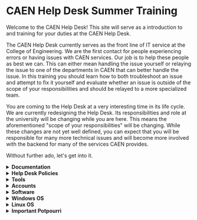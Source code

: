 <h1>
  CAEN Help Desk Summer Training
</h1>

<p>
  Welcome to the CAEN Help Desk! This site will serve as a introduction to and training for your duties at the CAEN Help Desk.
</p>

<p>
  The CAEN Help Desk currently serves as the front line of IT service at the College of Engineering. We are the first contact for people experiencing errors or having issues with CAEN services. Our job is to help these people as best we can. This can either mean handling the issue yourself or relaying the issue to one of the departments in CAEN that can better handle the issue. In this training you should learn how to both troubleshoot an issue and attempt to fix it yourself and evaluate whether an issue is outside of the scope of your responsibilities and should be relayed to a more specialized team.
</p>

<p>
   You are coming to the Help Desk at a very interesting time in its life cycle. We are currently redesigning the Help Desk. Its responsibilities and role at the university will be changing while you are here. This means the aforementioned "scope of your responsibilities" will be changing. While these changes are not yet well defined, you can expect that you will be responsible for many more technical issues and will become more involved with the backend for many of the services CAEN provides.
</p>

<p>
  Without further ado, let's get into it.
</p>


<details>
  <summary>
    <strong>Documentation</strong>
  </summary>

  <p>
    Currently CAEN provides a great deal of documentation that is intended to explain the services we provide. Since it is likely that you do not know all of this documentation, you should spend a significant amount of time in your early employment at the Help Desk reading this documentation and becoming very familiar with it. Questions that can be answered within this documentation are 100% <strong>your responsibility</strong>. It will be expected that you can answer these questions without refering to the full-time staff.
  </p>

  <p>
    Does this mean we expect you to have the documentation memorized? Well kind of, eventually, but initially, no it does not.
  </p>

  <p>
  Does this mean we expect you to search the documentation for answers to questions you don't think you have the answer to? <strong>Yes, absolutely it does.</strong> Anytime you don't know the answer to a question, take a minute and search the documentation for an answer. You may feel as though you are making the customer wait, but that is okay. The amount of time it takes you to search through the documentation is much shorter than the amount of time it will take for one of the full-time teams to get to the issue and set aside time to address it.
  </p>

  <p>
    <strong>There are three main sources of documentation:</strong>
  </p>

  <p>
    <a href='https://caenfaq.engin.umich.edu/'>The CAEN Knowledge Base</a>
  </p>

  <p>
    This is a public source of information that CAEN has published detailing a great deal of the services CAEN provides. This is the most valuble resource at your disposal and should be the first thing you consult when you have any questions.
  </p>

  <p>
    <em>Note: Since this is a public site, you can send links to this site to customers to help explain things to the customer.</em>
  </p>

  <p>
    <a href='https://caen.engin.umich.edu'>The CAEN Homepage</a>
  </p>

  <p>
    In the drop-down menus on the top the the CAEN homepage there is more information on the services we provide. Much of this is a rehashing of the information in the Knowledge Base but there are some details presented here that may not be in the Knowledge Base. This should be your second consultation when trying to solve an issue you do not currently know how to fix.
  </p>

  <p>
    Important links to note on this page:
  </p>
  <ul>
    <li>
     Under "About" there is a link that reads "Departmental IT Support Staff," this provides a list of the departmental IT contacts for all of the major departments in the College of Engineering
    </li>
    <li>
    Under "Help & Support" on the left hand side there is a link to the CAEN "Service Status" page, this will provide you with an up-to-date list of any outages or degraded services CAEN is currently aware of
    </li>
    <li>
      Under the same section is a link to "News & Announcements," here is where you can see information about all of the major changes coming to CAEN. This will often be a great place to refer people when they are confused about or unaware of a change in CAENs operations
    </li>
  </ul>

  <p>
    <em>Note: Since this is a public site, you can send links to this site to customers to help explain things to the customer.</em>
  </p>

  <p>
    <a href='https://webservices.itcs.umich.edu/mediawiki/hotline/index.php/Main_Page'>Help Desk Wiki</a>
  </p>
  
  <p>
    This is the Help Desk's internal documentation written for students, by students (mostly). This documentation is old and infrequently updated, so take caution when referencing this documentation. If you can find the information elsewhere it is recommended that you rely on that information rather than that provided in the Wiki.
  </p>

  <p>
    The Wiki is still a great resource for referencing Help Desk policies and procedures. Any time you are questioning the steps to opening the Help Desk, or how to work the phones (suprisingly complicated), or how to open a new CAEN account or other such issues consulting the Help Desk Wiki should be the first step. If you look hard enough there is even a comprehensive guide to performing a spinning hook kick.
  </p>

  <p>
    <em>Note: Since this is an internal site you will not be able to provide customers links to these pages.</em>
  </p>
</details>

<details>
   <summary>
     <strong>Help Desk Policies</strong>
   </summary>
   <p>
    <a href='https://webservices.itcs.umich.edu/mediawiki/hotline/index.php/Policies_%26_Rules'>General Help Desk Policies</a>
   </p>
   <p>
    <strong><em text-decoration="underline">It is very important that you understand and follow the policies listed in the above link!!!</em></strong>
   </p>
   <p>
    Make sure you always follow opening, closing, and on-shift procedures.  
   </p>

   <p>
    <em>That said</em>, note the following errata, policy details that are <strong>outdated or missing from the Wiki:</strong>
    <ul>
        <li>Notes are no longer taken at Help Desk Meetings.</li>
        <li>Help Desk meetings have been on hiatus in recent semesters. Please consult an FTE re: scheduling meetings, whether there are regular weekly meetings, and other special meetings. <strong>Attendance at all Help Desk meetings is mandatory. You must inform an FTE if you cannot attend.</strong></li>
        <li>The "Google Talk client" is Google Hangouts. It is not strictly required you have it open during your shift, but it is strongly recommended. It's often the best and fastest way to communicate with your FTEs (and for them to reach you and send you important info/links), and it's useful for sharing dank memes with your fellow Help Desk colleagues. Slack is also a useful messaging tool.</li>
    </ul>

   </p>
</details>

<details>
    <summary>
        <strong>Tools</strong>
    </summary>
    <p>
        Be familiar with the various tools listed in this section. You will them in most (if not all) of your shifts.
    <ul>
        <li>
            <a href='https://webservices.itcs.umich.edu/mediawiki/hotline/index.php/Java_Account_Tool_%28JAcT%29'>JAcT (Java Account Tool)</a>: This tool enables easy access to account information for UM students and faculty (e.g. CAEN account and AFS storage status). Perhaps most importantly, JAcT allows you to make new CAEN accounts (<em>see "Accounts" section below</em>). Take special note of what to do to install or reinstall JAcT if you lose access to it (unfortunately, this tends to happen regularly).
        </li>
        <li>
            <a href='https://webservices.itcs.umich.edu/mediawiki/hotline/index.php/FootPrints'>Footprints</a>: Footprints is the CAEN Ticket database. CAEN Tickets record the issues and reports CAEN receives and allow CAEN staff to communicate with relevant clients (via email). Clients can send tickets to the Help Desk via email (caen@umich.edu) or you can make your own Ticket for issues brought up by clients in-person, over the phone, or in a chat. Tickets are assigned to a relevant team who can assist the client with their issue; you and other CAEN employees can edit tickets and send emails to clients via the ticket.
        </li>
        <li>
            <a href='https://webservices.itcs.umich.edu/mediawiki/hotline/index.php/LiveEngage'>LiveEngage</a>: LiveEngage is the chat tool CAEN uses to communicate with clients in a live chat. 
        </li>
        <li>
            <a href='https://uofmcaen.slack.com'>CAEN Slack Channel</a>: Great way to quickly contact key staff from various CAEN teams and communicate major issues, updates, questions, announcements, etc. with individual CAEN employees or CAEN at large. 
        </li>
        <li>
            <a href='https://webservices.itcs.umich.edu/mediawiki/hotline/index.php/Phones'>Phones</a>: There are a lot of buttons on the Help Desk phones. Be sure to review here how each of them works. Always be calm and courteous when answering or making a phone call! Also, <em>don't forget to check <strong>voicemail</strong></em> if you're the one opening the Help Desk for the day.
        </li>
        <li>
            White Binders: You'll find important phone numbers, emergency contacts, info on each Footprints team, and other useful information in the White Binders scattered throughout the Help Desk. You should keep one at your desk and look through it to see what information is inside. You'll likely find yourself utilizing the binder often during your Help Desk career.
        </li>
    </ul>
    </p>
</details>

<details>
    <summary>
        <strong>Accounts</strong>
    </summary>
    <p>
        Account creation is a very common and important task you will encounter as a Help Desk employee. Therefore, it is imperative that you understand how to create an account! 
    </p>
    <p>
        You'll need to consult the links below for a comprehensive discussion on different account types, account creation procedures, and account validation, but here are the key steps to remember: 
    </p>
    <p>
        Account Creation
        <ul>
            <li><strong> Student accounts must be made in-person (students must visit the Help Desk), and students must bring a valid MCard when they visit.</strong> You will mostly be making student accounts during your job.</li>
            <li>Be sure to check account eligibility. Check student class schedules on Wolverine Access (student account) or ask an FTE for proper documentation and approval (staff and visiting scholar accounts).</li>
            <li><strong>Always</strong> remind clients that it takes up to 1-2 business days for a CAEN Account to become fully active. Sometimes new account holders are unaware of this, and it can catch them by surprise. They can check if their account is ready by logging in to any CAEN computer with their standard UM Kerberos credentials (except the CAEN computers on the upper floors of the Dude, which are usable by all students).</li>
            <li>If a student gives you any trouble or pushback for the 1-2 day policy ("But I have a project due tonight at midnight!"), respectfully assert that we cannot guarantee the account will be ready any earlier. If you'd like, you can send a ticket or message to the Account Support team asking someone to expedite the approval (but again remind the client that there's no guarantee). Alternatively, all students can access the CAEN computers on the second and third floors of the Duderstadt Center, even without a valid CAEN account.</li>
        </ul>
    </p>
    <p>
        Account Validation
        <ul>
            <li> Each semester, accounts belonging to students and staff that no longer qualify for CAEN Accounts are marked for deletion. Relevant account holders are notified their accounts will be deleted via email. Sometimes accounts are marked for deletion in error (for example, a student taking a semester off UM courses to study abroad, but with intentions to return the following semester, may have their account deleted).</li>
            <li> Clients may contact the Help Desk with questions about their account, account deletion, and the account validation email.</li>
            <li> If a client believes that their account should not be deleted, be sure to check their availability and remind them they can contest the account deletion using a link in the validation email.</li>
        </ul>
    </p>
    <p>
        Important Links
    </p>
    <p>
        <a href='https://webservices.itcs.umich.edu/mediawiki/hotline/index.php/Account_Roles_and_Eligibility'>Account Roles and Eligibility</a>: This page lists the different types of CAEN Accounts and who should get what type of account. 
    </p>
    <p>
        <a href='https://webservices.itcs.umich.edu/mediawiki/hotline/index.php/Account_Creation_Procedure'>Account Creation Procedure</a>: How to create each type of account!
    </p>
    <p>
        <a href='https://webservices.itcs.umich.edu/mediawiki/hotline/index.php/Account_Validation'>Account Validation</a>: Overview of the validation process. The section "Re-Validating Accounts" is most relevant to what work you might encounter at the Help Desk.
    </p>
</details>

<details>
    <summary>
        <strong>Software</strong>
    </summary>
    <p>
        There's a lot of software available on CAEN Machines. It's not uncommon for students to encounter issues accessing a particular program, find that a certain program is not available to them (due to limitations on usage defined by the license CAEN has acquired to use a program or user account restrictions). You should familiarize yourself with the links below to learn more about CAEN Software.
        <ul>
            <li>
                <a href='https://caensoftware.engin.umich.edu/all'>CAEN Software Listing</a>: All software available on CAEN Machines. Note that certain software may only be available on one of CAEN's two OSes (i.e., only on Windows CAEN or only on Linux CAEN)
            </li>
            <li>
                <a href='https://appsanywhere.engin.umich.edu/'>Apps Anywhere</a>: Lists all Windows CAEN software. Useful to access if you need to test or otherwise use any Windows CAEN software.
            </li>
            <li>
                <a href='http://caenfaq.engin.umich.edu/clse'>CAEN Lab Software Environment (CLSE)</a>: Learn more about general CAEN Software here.
            </li>
            <li>
                <a href='http://caenfaq.engin.umich.edu/license-restrictions'>License Restrictions</a>: Learn more about licenses.
            </li>
            <li>
                <a href='https://docs.google.com/a/umich.edu/forms/d/e/1FAIpQLSfGzgB7nuchNchMM3QNf2STnkVRbSJmzvcYdMW_h8TMSEhqQg/viewform'>Software Request Form</a>: Sometimes a client needs software that is either not normally available on CAEN or that their account status prevents them from accessing. If they need special access to or installation of a certain software, they can request it by filling out this form.
            </li>
        </ul>
    </p>
</details>

<details>
    <summary>
        <strong>Windows OS</strong>
    </summary>
    <p></p>
</details>

<details>
    <summary>
        <strong>Linux OS</strong>
    </summary>
    <p>
        <a href='https://en.wikipedia.org/wiki/Linux'>Linux</a> is the second of the two operating systems that CAEN supports, besides Windows. You may have encountered and/or used Linux before through Engineering courses or personal experience. As a Help Desk employee, you should know basic Linux commands, how to find whether CAEN Linux supports a particular software, and how to handle common problems clients might have with CAEN Linux. 
    </p>
    <p> Generally, for most software issues with Linux, assign a ticket to Software Support. For more general Linux issues (problems with the general OS as opposed to a specific program), there is a UNIX and Linux Systems Team. Note well that there are a few Linux problems you may encounter that you can fix or help fix yourself. Make sure to check the link below for more details.
    </p>
    <p>
        <a href='https://webservices.itcs.umich.edu/mediawiki/hotline/index.php/Linux'>Linux at the Help Desk</a>
    </p>
    <p>
        If you want/need it: <a href='https://www-uxsup.csx.cam.ac.uk/pub/doc/suse/suse9.0/userguide-9.0/ch24s04.html'>Basic Linux Commands</a>. There are many, many resources on Linux out there. Use them if you need them!
    </p>
    <p>
        <a href='https://webservices.itcs.umich.edu/mediawiki/hotline/index.php/Redot'>Linux Redot</a> (good to know!)
    </p>
    <p>
        <a href='https://webservices.itcs.umich.edu/mediawiki/hotline/index.php/If_Redot_Doesn%27t_Fix_Linux_Problems%2C_What_Can_I_Do%3F'>If Redot Doesn't Work</a>
    </p>
</details>
<details>
    <summary>
        <strong>Important Potpourri</strong>
    </summary>
    <p>
        Additional information you should know that doesn't really fit in the above categories:
    
    <ul>
        <li>
            <em><strong>Good pages to bookmark</strong></em> and have handy to go on your shift include links to the tools listed in the "Tools" section of this document, links to the Phone and JAcT wiki pages, the Software Request Form, and any other page(s) you find yourself accessing frequently.
        </li>
        <li>
            <a href='https://webservices.itcs.umich.edu/mediawiki/hotline/index.php/What_We_Handle'>What CAEN Does (and Does Not) Handle</a> (These lists are NOT comprehensive!)
        </li>
        <li>
            Students looking for a CAEN Computer to use can use the computers on the second and third floors of the Duderstadt Center, even without a CAEN account. All other CAEN computers are only open to clients with valid CAEN accounts.
        </li>
        <li>
            <a href='https://webservices.itcs.umich.edu/mediawiki/hotline/index.php/GroundWorks'>GroundWorks</a> ("Hi, I need to print a poster. . .")
        </li>
        <li>
            <a href='https://webservices.itcs.umich.edu/mediawiki/hotline/index.php/Logging_Hours'>How to Log Hours</a> (No logged hours, no pay!)
        </li>
    </ul>
    </p>
</details>
